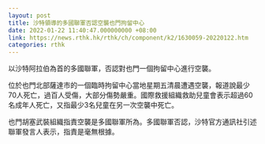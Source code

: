```yaml
---
layout: post
title: 沙特領導的多國聯軍否認空襲也門拘留中心
date: 2022-01-22 11:40:47.000000000 +08:00
link: https://news.rthk.hk/rthk/ch/component/k2/1630059-20220122.htm
categories: rthk
---
```


以沙特阿拉伯為首的多國聯軍，否認對也門一個拘留中心進行空襲。

位於也門北部薩達市的一個臨時拘留中心當地星期五清晨遭遇空襲，報道說最少70人死亡，過百人受傷，大部分傷勢嚴重。國際救援組織救助兒童會表示超過60名成年人死亡，又指最少3名兒童在另一次空襲中死亡。

也門胡塞武裝組織指責空襲是多國聯軍所為。多國聯軍否認，沙特官方通訊社引述聯軍發言人表示，指責是毫無根據。
